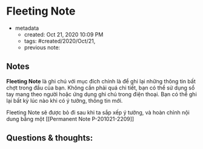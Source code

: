 # Fleeting Note

- metadata
	- created: Oct 21, 2020 10:09 PM 
	- tags: #created/2020/Oct/21,
	- previous note:

## Notes

**Fleeting Note** là ghi chú với mục đích chính là để ghi lại những thông tin bất chợt trong đầu của bạn. Không cần phải quá chi tiết, bạn có thể sử dụng sổ tay mang theo người hoặc ứng dụng ghi chú trong điện thoại. Bạn có thể ghi lại bất kỳ lúc nào khi có ý tưởng, thông tin mới.

Fleeting Note sẽ được bỏ đi sau khi ta sắp xếp ý tưởng, và hoàn chỉnh nội dung bằng một [[Permanent Note P-201021-2209]]

## Questions & thoughts:

